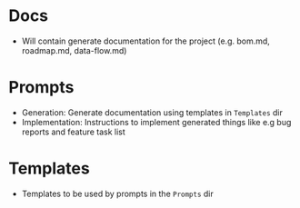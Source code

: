 # Docs
- Will contain generate documentation for the project (e.g. bom.md, roadmap.md, data-flow.md)

# Prompts
- Generation: Generate documentation using templates in `Templates` dir
- Implementation: Instructions to implement generated things like e.g bug reports and feature task list

# Templates
- Templates to be used by prompts in the `Prompts` dir